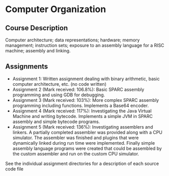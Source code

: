 Computer Organization
=====================

Course Description
------------------

Computer architecture; data representations; hardware; memory management; instruction sets; exposure to an assembly language for a RISC machine; assembly and linking.

Assignments
-----------

- Assignment 1: Written assignment dealing with binary arithmetic, basic computer architecture, etc. (no code written)
- Assignment 2 (Mark received: 106.8%): Basic SPARC assembly programming and using GDB for debugging.
- Assignment 3 (Mark received: 103%): More complex SPARC assembly programming including functions. Implements a Base64 encoder.
- Assignment 4 (Mark received: 117%): Investigating the Java Virtual Machine and writing bytecode. Implements a simple JVM in SPARC assembly and simple bytecode programs.
- Assignment 5 (Mark received: 136%): Investigating assemblers and linkers. A partially completed assembler was provided along with a CPU simulator. The assembler was finished and plugins that were dynamically linked during run time were implemented. Finally simple assembly language programs were created that could be assembled by the custom assembler and run on the custom CPU simulator.

See the individual assignment directories for a description of each source code file
